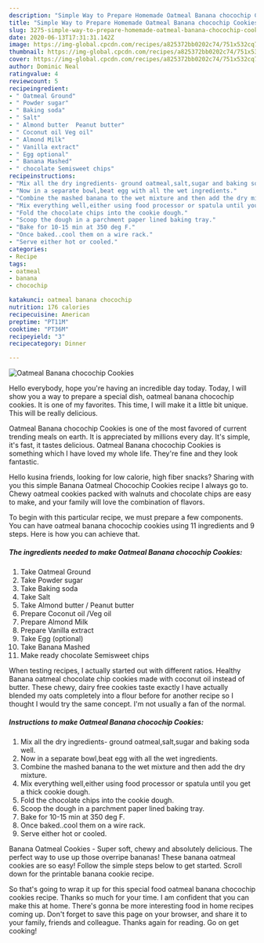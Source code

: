 ```yaml
---
description: "Simple Way to Prepare Homemade Oatmeal Banana chocochip Cookies"
title: "Simple Way to Prepare Homemade Oatmeal Banana chocochip Cookies"
slug: 3275-simple-way-to-prepare-homemade-oatmeal-banana-chocochip-cookies
date: 2020-06-13T17:31:31.142Z
image: https://img-global.cpcdn.com/recipes/a825372bb0202c74/751x532cq70/oatmeal-banana-chocochip-cookies-recipe-main-photo.jpg
thumbnail: https://img-global.cpcdn.com/recipes/a825372bb0202c74/751x532cq70/oatmeal-banana-chocochip-cookies-recipe-main-photo.jpg
cover: https://img-global.cpcdn.com/recipes/a825372bb0202c74/751x532cq70/oatmeal-banana-chocochip-cookies-recipe-main-photo.jpg
author: Dominic Neal
ratingvalue: 4
reviewcount: 5
recipeingredient:
- " Oatmeal Ground"
- " Powder sugar"
- " Baking soda"
- " Salt"
- " Almond butter  Peanut butter"
- " Coconut oil Veg oil"
- " Almond Milk"
- " Vanilla extract"
- " Egg optional"
- " Banana Mashed"
- " chocolate Semisweet chips"
recipeinstructions:
- "Mix all the dry ingredients- ground oatmeal,salt,sugar and baking soda well."
- "Now in a separate bowl,beat egg with all the wet ingredients."
- "Combine the mashed banana to the wet mixture and then add the dry mixture."
- "Mix everything well,either using food processor or spatula until you get a thick cookie dough."
- "Fold the chocolate chips into the cookie dough."
- "Scoop the dough in a parchment paper lined baking tray."
- "Bake for 10-15 min at 350 deg F."
- "Once baked..cool them on a wire rack."
- "Serve either hot or cooled."
categories:
- Recipe
tags:
- oatmeal
- banana
- chocochip

katakunci: oatmeal banana chocochip 
nutrition: 176 calories
recipecuisine: American
preptime: "PT11M"
cooktime: "PT36M"
recipeyield: "3"
recipecategory: Dinner

---
```



![Oatmeal Banana chocochip Cookies](https://img-global.cpcdn.com/recipes/a825372bb0202c74/751x532cq70/oatmeal-banana-chocochip-cookies-recipe-main-photo.jpg)

Hello everybody, hope you're having an incredible day today. Today, I will show you a way to prepare a special dish, oatmeal banana chocochip cookies. It is one of my favorites. This time, I will make it a little bit unique. This will be really delicious.

Oatmeal Banana chocochip Cookies is one of the most favored of current trending meals on earth. It is appreciated by millions every day. It's simple, it's fast, it tastes delicious. Oatmeal Banana chocochip Cookies is something which I have loved my whole life. They're fine and they look fantastic.

Hello kusina friends, looking for low calorie, high fiber snacks? Sharing with you this simple Banana Oatmeal Chocochip Cookies recipe I always go to. Chewy oatmeal cookies packed with walnuts and chocolate chips are easy to make, and your family will love the combination of flavors.


To begin with this particular recipe, we must prepare a few components. You can have oatmeal banana chocochip cookies using 11 ingredients and 9 steps. Here is how you can achieve that.

<!--inarticleads1-->

##### The ingredients needed to make Oatmeal Banana chocochip Cookies:

1. Take  Oatmeal Ground
1. Take  Powder sugar
1. Take  Baking soda
1. Take  Salt
1. Take  Almond butter / Peanut butter
1. Prepare  Coconut oil /Veg oil
1. Prepare  Almond Milk
1. Prepare  Vanilla extract
1. Take  Egg (optional)
1. Take  Banana Mashed
1. Make ready  chocolate Semisweet chips


When testing recipes, I actually started out with different ratios. Healthy Banana oatmeal chocolate chip cookies made with coconut oil instead of butter. These chewy, dairy free cookies taste exactly I have actually blended my oats completely into a flour before for another recipe so I thought I would try the same concept. I&#39;m not usually a fan of the normal. 

<!--inarticleads2-->

##### Instructions to make Oatmeal Banana chocochip Cookies:

1. Mix all the dry ingredients- ground oatmeal,salt,sugar and baking soda well.
1. Now in a separate bowl,beat egg with all the wet ingredients.
1. Combine the mashed banana to the wet mixture and then add the dry mixture.
1. Mix everything well,either using food processor or spatula until you get a thick cookie dough.
1. Fold the chocolate chips into the cookie dough.
1. Scoop the dough in a parchment paper lined baking tray.
1. Bake for 10-15 min at 350 deg F.
1. Once baked..cool them on a wire rack.
1. Serve either hot or cooled.


Banana Oatmeal Cookies - Super soft, chewy and absolutely delicious. The perfect way to use up those overripe bananas! These banana oatmeal cookies are so easy! Follow the simple steps below to get started. Scroll down for the printable banana cookie recipe. 

So that's going to wrap it up for this special food oatmeal banana chocochip cookies recipe. Thanks so much for your time. I am confident that you can make this at home. There's gonna be more interesting food in home recipes coming up. Don't forget to save this page on your browser, and share it to your family, friends and colleague. Thanks again for reading. Go on get cooking!
